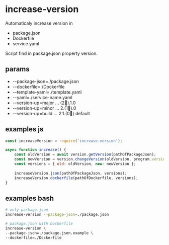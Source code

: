 # increase-version

Automaticaly increase version in

 * package.json
 * Dockerfile
 * service.yaml

Script find in package.json property version.

## params

* --package-json=./package.json
* --dockerfile=./Dockerfile
* --template-yaml=./template.yaml
* --yaml=./service-name.yaml
* --version-up=major ... (2🔺).1.0
* --version-up=minor ... 2.(1🔺).0
* --version-up=build ... 2.1.(0🔺) default

## examples js
```javascript
const increaseVersion = require('increase-version');

async function increase() {
    const oldVersion = await version.getVersion(pathOfPackageJson);
    const newVersion = version.changeVersion(oldVersion, program.versionUp);
    const versions = { old: oldVersion, new: newVersion };
    
    increaseVersion.json(pathOfPackageJson, versions);
    increaseVersion.dockerfile(pathOfDockerfile, versions);    
} 

```  

## examples bash
```bash 
# only package.json
increase-version --package-json=./package.json
```  

```bash 
# package.json with Dockerfile
increase-version \ 
--package-json=./package.json.example \
--dockerfile=./Dockerfile 
```  

